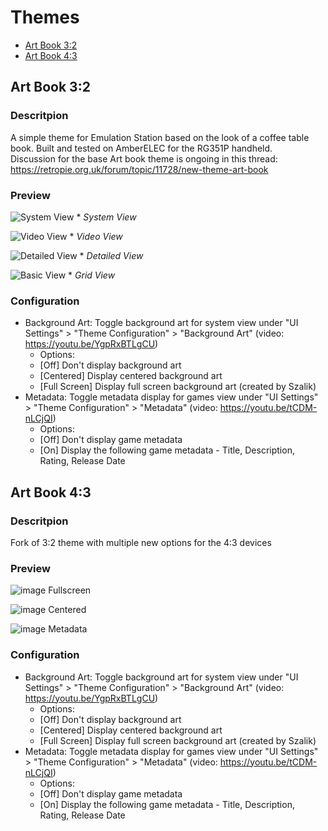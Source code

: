 # Themes

- [Art Book 3:2](#art-book-32)
- [Art Book 4:3](#art-book-43)

## Art Book 3:2

### Descritpion
A simple theme for Emulation Station based on the look of a coffee table book.  Built and tested on AmberELEC for the RG351P handheld.  
Discussion for the base Art book theme is ongoing in this thread: https://retropie.org.uk/forum/topic/11728/new-theme-art-book

### Preview
![System View](https://i.imgur.com/1RGfbBP.png) * *System View*

![Video View](https://i.imgur.com/21yeUMy.png) * *Video View*

![Detailed View](https://i.imgur.com/QauSTJf.png) * *Detailed View*

![Basic View](https://i.imgur.com/FbU32kX.png) * *Grid View*

### Configuration
- Background Art: Toggle background art for system view under "UI Settings" > "Theme Configuration" > "Background Art" (video: https://youtu.be/YgpRxBTLgCU)
  - Options:
  - [Off] Don't display background art
  - [Centered] Display centered background art
  - [Full Screen] Display full screen background art (created by Szalik)
- Metadata: Toggle metadata display for games view under "UI Settings" > "Theme Configuration" > "Metadata" (video: https://youtu.be/tCDM-nLCjQI)
  - Options:
  - [Off] Don't display game metadata
  - [On] Display the following game metadata - Title, Description, Rating, Release Date

## Art Book 4:3

### Descritpion
Fork of 3:2 theme with multiple new options for the 4:3 devices

### Preview

![image](https://user-images.githubusercontent.com/77732736/130350546-9ae276e6-cd8e-46e9-9202-a315c5c93485.png) Fullscreen 

![image](https://user-images.githubusercontent.com/77732736/130350573-9c687e34-54d9-4cf0-9170-4d2a0d885fd7.png) Centered 

![image](https://user-images.githubusercontent.com/77732736/130350612-fb8a77a1-36ff-458a-8c5a-deb9c99924ee.png) Metadata

### Configuration
- Background Art: Toggle background art for system view under "UI Settings" > "Theme Configuration" > "Background Art" (video: https://youtu.be/YgpRxBTLgCU)
  - Options:
  - [Off] Don't display background art
  - [Centered] Display centered background art
  - [Full Screen] Display full screen background art (created by Szalik)
- Metadata: Toggle metadata display for games view under "UI Settings" > "Theme Configuration" > "Metadata" (video: https://youtu.be/tCDM-nLCjQI)
  - Options:
  - [Off] Don't display game metadata
  - [On] Display the following game metadata - Title, Description, Rating, Release Date
